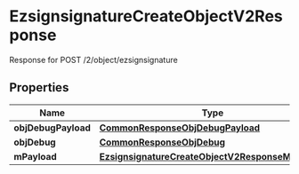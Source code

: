 

# EzsignsignatureCreateObjectV2Response

Response for POST /2/object/ezsignsignature

## Properties

| Name | Type | Description | Notes |
|------------ | ------------- | ------------- | -------------|
|**objDebugPayload** | [**CommonResponseObjDebugPayload**](CommonResponseObjDebugPayload.md) |  |  |
|**objDebug** | [**CommonResponseObjDebug**](CommonResponseObjDebug.md) |  |  [optional] |
|**mPayload** | [**EzsignsignatureCreateObjectV2ResponseMPayload**](EzsignsignatureCreateObjectV2ResponseMPayload.md) |  |  |



